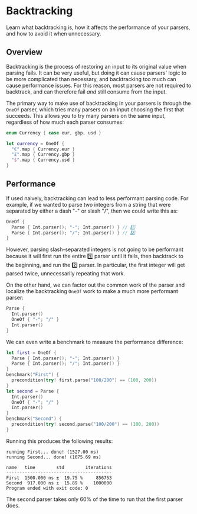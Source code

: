 # Backtracking

Learn what backtracking is, how it affects the performance of your parsers, and how to avoid it 
when unnecessary.

## Overview

Backtracking is the process of restoring an input to its original value when parsing fails. It can 
be very useful, but doing it can cause parsers' logic to be more complicated than necessary, and
backtracking too much can cause performance issues. For this reason, most parsers are not required 
to backtrack, and can therefore fail _and_ still consume from the input.

The primary way to make use of backtracking in your parsers is through the ``OneOf`` parser, which
tries many parsers on an input choosing the first that succeeds. This allows you to try many parsers
on the same input, regardless of how much each parser consumes:

```swift
enum Currency { case eur, gbp, usd }

let currency = OneOf {
  "€".map { Currency.eur }
  "£".map { Currency.gbp }
  "$".map { Currency.usd }
}
```

## Performance

If used naively, backtracking can lead to less performant parsing code. For example, if we wanted to
parse two integers from a string that were separated by either a dash "-" or slash "/", then we 
could write this as:

```swift
OneOf {
  Parse { Int.parser(); "-"; Int.parser() } // 1️⃣
  Parse { Int.parser(); "/"; Int.parser() } // 2️⃣
}
```

However, parsing slash-separated integers is not going to be performant because it will first run 
the entire 1️⃣ parser until it fails, then backtrack to the beginning, and run the 2️⃣ parser. In 
particular, the first integer will get parsed twice, unnecessarily repeating that work. 

On the  other hand, we can factor out the common work of the parser and localize the backtracking 
``OneOf`` work to make a much more performant parser:

```swift
Parse {
  Int.parser()
  OneOf { "-"; "/" }
  Int.parser()
}
```

We can even write a benchmark to measure the performance difference:

```swift
let first = OneOf {
  Parse { Int.parser(); "-"; Int.parser() }
  Parse { Int.parser(); "/"; Int.parser() }
}
benchmark("First") {
  precondition(try! first.parse("100/200") == (100, 200))
}
let second = Parse {
  Int.parser()
  OneOf { "-"; "/" }
  Int.parser()
}
benchmark("Second") {
  precondition(try! second.parse("100/200") == (100, 200))
}
```

Running this produces the following results:

```
running First... done! (1527.00 ms)
running Second... done! (1075.69 ms)

name   time        std        iterations
----------------------------------------
First  1500.000 ns ±  19.75 %     856753
Second  917.000 ns ±  15.89 %    1000000
Program ended with exit code: 0
```

The second parser takes only 60% of the time to run that the first parser does.
